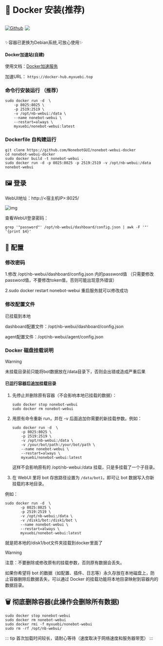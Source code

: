 # 🐳 Docker 安装(推荐)

<p style="display: inline-flex">
  <a href="https://github.com/NonebotGUI/nonebot-webui-docker">
    <img src="https://img.shields.io/badge/Github-black?logo=Github" style="margin-right: 5px" alt="Github" />
  </a>
  <a title="Crowdin" target="_blank" href="https://hub.docker.com/r/myxuebi/nonebot-webui">
    <img src="https://img.shields.io/docker/pulls/myxuebi/nonebot-webui">
</a>
</p>

✨容器已更换为Debian系统,可放心使用✨

#### Docker加速站(自建)
使用文档：[Docker加速服务](https://docker.myxuebi.top/) 

加速URL： ```https://docker-hub.myxuebi.top```

### 命令行安装运行 （推荐）
```shell
sudo docker run -d  \
    -p 8025:8025 \
    -p 2519:2519 \
    -v /opt/nb-webui:/data \
    --name nonebot-webui \
    --restart=always \
    myxuebi/nonebot-webui:latest
```

### Dockerfile 自构建运行
```shell
git clone https://github.com/NonebotGUI/nonebot-webui-docker
cd nonebot-webui-docker
sudo docker build -t nonebot-webui .
sudo docker run -d -p 8025:8025 -p 2519:2519 -v /opt/nb-webui:/data nonebot-webui
```

## 🖼️ 登录
WebUI地址：http://<宿主机IP>:8025/  

![img](/guide/webui_login.webp) 

查看WebUI登录密码：
```shell
grep '"password"' /opt/nb-webui/dashboard/config.json | awk -F '"' '{print $4}'
```

## 📑 配置
### 修改密码
1.修改 /opt/nb-webui/dashboard/config.json 内的password值 （只需要修改password值，不要修改token值，否则可能出现意外错误）

2.sudo docker restart nonebot-webui 重启服务就可以修改成功

### 修改配置文件
已挂载到本地

dashboard配置文件：/opt/nb-webui/dashboard/config.json 

agent配置文件：/opt/nb-webui/agent/config.json 


### Docker 磁盘挂载说明
> [!warning] 
> 未挂载目录前只能将bot数据放在/data目录下，否则会出错或造成严重后果
#### 已运行容器后追加挂载目录

1. 先停止并删除原有容器（不会影响本地已挂载的数据）：
   ```shell
   sudo docker stop nonebot-webui
   sudo docker rm nonebot-webui
   ```
2. 用原有命令重新 run，并在 -v 后面追加你需要的新挂载参数。例如：
   ```shell
   sudo docker run -d  \
       -p 8025:8025 \
       -p 2519:2519 \
       -v /opt/nb-webui:/data \
       -v /your/bot/path:/your/bot/path \
       --name nonebot-webui \
       --restart=always \
       myxuebi/nonebot-webui:latest
   ```
   这样不会影响原有的 /opt/nb-webui:/data 挂载，只是多挂载了一个子目录。

3. 在 WebUI 里将 bot 存放路径设置为 `/data/bot1`，即可让 bot 数据写入你新挂载的本地目录。

例如：
```shell
sudo docker run -d  \
       -p 8025:8025 \
       -p 2519:2519 \
       -v /opt/nb-webui:/data \
       -v /disk1/bot:/disk1/bot \
       --name nonebot-webui \
       --restart=always \
       myxuebi/nonebot-webui:latest
```
就是把本地的/disk1/bot文件夹挂载到docker里面了

> [!warning] 
> 注意：不要删除或修改原有的挂载参数，否则原有数据会丢失。

如果你希望将 bot 的数据（如配置、插件、日志等）永久存放在本地磁盘上，防止容器删除后数据丢失，可以通过 Docker 的挂载功能将本地目录映射到容器内的数据目录。

## 🗑️ 彻底删除容器(此操作会删除所有数据)
```shell
sudo docker stop nonebot-webui
sudo docker rm nonebot-webui
sudo docker rmi -f myxuebi/nonebot-webui
sudo rm -rf /opt/nb-webui/
```

::: tip
首次加载时间较长，请耐心等待（速度取决于网络速度和服务器带宽）
:::
